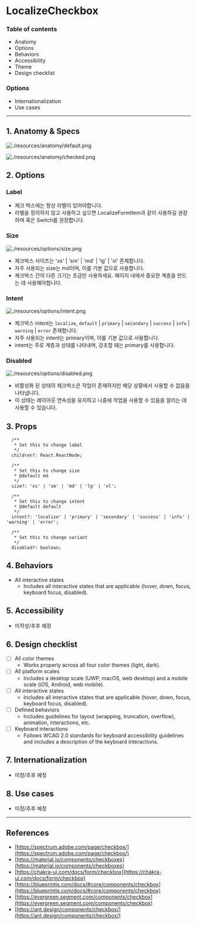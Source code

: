 # LocalizeCheckbox

### Table of contents

- Anatomy
- Options
- Behaviors
- Accessibility
- Theme
- Design checklist

### Options

- Internationalization
- Use cases

---

## 1. Anatomy & Specs

![./resources/anatomy/default.png](./resources/anatomy/default.png)

![./resources/anatomy/checked.png](./resources/anatomy/checked.png)

## 2. Options

### Label

- 체크 박스에는 항상 라벨이 있어야합니다.
- 라벨을 정의하지 않고 사용하고 싶으면 LocalizeFormItem과 같이 사용하길 권장하며 혹은 Switch를 권장합니다.

### Size

![./resources/options/size.png](./resources/options/size.png)

- 체크박스 사이즈는 'xs' | 'sm' | 'md' | 'lg' | 'xl' 존재합니다.
- 자주 사용되는 size는 md이며, 이를 기본 값으로 사용합니다.
- 체크박스 간의 다른 크기는 조금만 사용하세요. 페이지 내에서 중요한 계층을 만드는 데 사용해야합니다.

### Intent

![./resources/options/intent.png](./resources/options/intent.png)

- 체크박스 intent는 `localize`, `default` | `primary` | `secondary` | `success` | `info` | `warning` | `error` 존재합니다.
- 자주 사용되는 intent는 primary이며, 이를 기본 값으로 사용합니다.
- intent는 주로 계층과 상태를 나타내며, 강조할 떄는 primary를 사용합니다.

### Disabled

![./resources/options/disabled.png](./resources/options/disabled.png)

- 비활성화 된 상태의 체크박스은 작업이 존재하지만 해당 상황에서 사용할 수 없음을 나타냅니다.
- 이 상태는 레이아웃 연속성을 유지하고 나중에 작업을 사용할 수 있음을 알리는 데 사용할 수 있습니다.

## 3. Props

```tsx
  /**
   * Set this to change label
   */
  children?: React.ReactNode;

  /**
   * Set this to change size
   * @default md
   */
  size?: 'xs' | 'sm' | 'md' | 'lg' | 'xl';

  /**
   * Set this to change intent
   * @default default
   */
  intent?: 'localize' | 'primary' | 'secondary' | 'success' | 'info' | 'warning' | 'error';

  /**
   * Set this to change variant
   */
  disabled?: boolean;
```

## 4. Behaviors

- All interactive states
  - Includes all interactive states that are applicable (hover, down, focus, keyboard focus, disabled).

## 5. Accessibility

- 미작성/추후 예정

## 6. Design checklist

- [ ] All color themes
  - Works properly across all four color themes (light, dark).
- [ ] All platform scales
  - Includes a desktop scale (UWP, macOS, web desktop) and a mobile scale (iOS, Android, web mobile).
- [ ] All interactive states
  - Includes all interactive states that are applicable (hover, down, focus, keyboard focus, disabled).
- [ ] Defined behaviors
  - Includes guidelines for layout (wrapping, truncation, overflow), animation, interactions, etc.
- [ ] Keyboard interactions
  - Follows WCAG 2.0 standards for keyboard accessibility guidelines and includes a description of the keyboard interactions.

## 7. Internationalization

- 미정/추후 예정

## 8. Use cases

- 미정/추후 예정

---

## References

- [https://spectrum.adobe.com/page/checkbox/](https://spectrum.adobe.com/page/checkbox/)
- [https://material.io/components/checkboxes](https://material.io/components/checkboxes)
- [https://chakra-ui.com/docs/form/checkbox](https://chakra-ui.com/docs/form/checkbox)
- [https://blueprintjs.com/docs/#core/components/checkbox](https://blueprintjs.com/docs/#core/components/checkbox)
- [https://evergreen.segment.com/components/checkbox](https://evergreen.segment.com/components/checkbox)
- [https://ant.design/components/checkbox/](https://ant.design/components/checkbox/)

